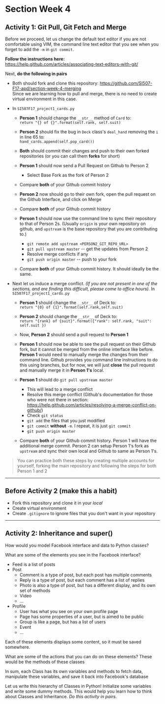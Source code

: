 # Section Week 4

## Activity 1: Git Pull, Git Fetch and Merge

Before we proceed, let us change the default text editor if you are not comfortable using VIM, the command line text editor that you see when you forget to add the `-m` in `git commit`.

**Follow the instructions here:**  
https://help.github.com/articles/associating-text-editors-with-git/

Next,
**do the following in pairs**
- Both should fork and clone this repository: https://github.com/SI507-F17-apd/section-week-4-merging  
Since we are learning how to pull and merge, there is no need to create virtual environment in this case.  

- In `SI507F17_project1_cards.py`
    - **Person 1** should change the `__str__` method of `Card` to:  
        `return "{} of {}".format(self.rank, self.suit)`  

    - **Person 2** should fix the bug in `Deck` class's `deal_hand` removing the `i` in line 65 to:  
    `hand_cards.append(self.pop_card())`

    - **Both** should commit their changes and push to their own forked repositories (or you can call them **forks** for short)
    - **Person 1** should now send a Pull Request on Github to Person 2
        - Select Base Fork as the fork of Person 2
    - Compare **both** of your Github commit history
    - **Person 2** now should go to their own fork, open the pull request on the Github Interface, and click on Merge
    - Compare **both** of your Github commit history
    - **Person 1** should now use the command line to sync their repository to that of Person 2s. (Usually `origin` is your own repository on github, and `upstream` is the base repository that you are contributing to.)
        - `git remote add upstream <PERSON2_GIT_REPO_URL>`
        - `git pull upstream master` -- get the updates from Person 2
        - Resolve merge conflicts if any
        - `git push origin master` -- push to your fork
    - Compare **both** of your Github commit history. It should ideally be the same.


- Next let us induce a merge conflict. *(If you are not present in one of the sections, and are finding this difficult, please come to office hours).* In `SI507F17_project1_cards.py`
    - **Person 1** should change the `__str__` of Deck to:  
      `return "{0} of {1}".format(self.rank,self.suit)`  

    - **Person 2** should change the `__str__` of Deck to:  
      `return "{rank} of {suit}".format({"rank": self.rank, "suit": self.suit })`

    - Now, **Person 2** should send a pull request to **Person 1**
    - **Person 1** should now be able to see the pull request on their Github fork, but it cannot be merged from the online interface like before. **Person 1** would need to manually merge the changes from their command line. Github provides you command line instructions to do this using branches, but for now, we will just **close** the pull request and manually merge it in **Person 1's** local.
    - **Person 1** should do `git pull upstream master`
        - This will lead to a merge conflict
        - Resolve this merge conflict (Github's documentation for those who were not there in section: https://help.github.com/articles/resolving-a-merge-conflict-on-github/)
        - Check `git status`
        - `git add` the files that you just modified
        - `git commit` **without** `-m`. I repeat, it is just `git commit`
        - `git push origin master`
    - Compare **both** of your Github commit history. Person 1 will have the additional merge commit. Person 2 can setup Person 1's fork as `upstream` and sync their own local and Github to same as Person 1's.




> You can practice both these steps by creating multiple accounts for yourself, forking the main repository and following the steps for both Person 1 and 2    

---

## Before Activity 2 (make this a habit)
- Fork this repository and clone it in your *local*
- Create virtual environment
- Create `.gitignore` to ignore files that you don't want in your repository

---

## Activity 2: Inheritance and super()

How would you model Facebook interface and data to Python classes?

What are some of the elements you see in the Facebook interface?

- Feed is a list of posts
- Post
    - Comment is a type of post, but each post has multiple comments
    - Reply is a type of post, but each comment has a list of replies
    - Photo is also a type of post, but has a different display, and its own set of methods
    - Video
    - ...
- Profile
    - User has what you see on your own profile page
    - Page has some properties of a user, but is aimed to be public
    - Group is like a page, but has a list of users
    - Event
    - ...

Each of these elements displays some content, so it must be saved somewhere.

What are some of the actions that you can do on these elements? These would be the methods of these classes

In sum, each Class has its own variables and methods to fetch data, manipulate these variables, and save it back into Facebook's database

Let us write this hierarchy of Classes in Python! Initialize some variables and write some dummy methods. This would help you learn how to think about Classes and Inheritance. *Do this activity in pairs.*
